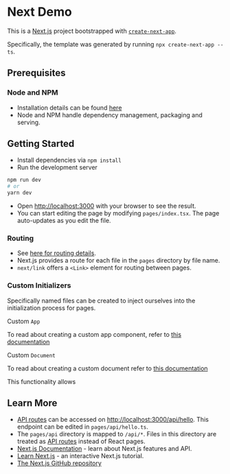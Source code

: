 # Next Demo

This is a [Next.js](https://nextjs.org/) project bootstrapped with [`create-next-app`](https://github.com/vercel/next.js/tree/canary/packages/create-next-app).

Specifically, the template was generated by running `npx create-next-app --ts`.

## Prerequisites

### Node and NPM

- Installation details can be found [here](https://nodejs.org/en/download/)
- Node and NPM handle dependency management, packaging and serving.

## Getting Started

- Install dependencies via `npm install`
- Run the development server
```bash
npm run dev
# or
yarn dev
```
- Open [http://localhost:3000](http://localhost:3000) with your browser to see the result.
- You can start editing the page by modifying `pages/index.tsx`. The page auto-updates as you edit the file.

### Routing

- See [here for routing details](https://nextjs.org/docs/routing/introduction).
- Next.js provides a route for each file in the `pages` directory by file name.  
- `next/link` offers a `<Link>` element for routing between pages.

### Custom Initializers

Specifically named files can be created to inject ourselves into the initialization process for pages.

Custom `App` 

To read about creating a custom app component, refer to [this documentation](https://nextjs.org/docs/advanced-features/custom-app)

Custom `Document`

To read about creating a custom document refer to [this documentation](https://nextjs.org/docs/advanced-features/custom-document)

This functionality allows 

## Learn More

- [API routes](https://nextjs.org/docs/api-routes/introduction) can be accessed on [http://localhost:3000/api/hello](http://localhost:3000/api/hello). This endpoint can be edited in `pages/api/hello.ts`.
- The `pages/api` directory is mapped to `/api/*`. Files in this directory are treated as [API routes](https://nextjs.org/docs/api-routes/introduction) instead of React pages.
- [Next.js Documentation](https://nextjs.org/docs) - learn about Next.js features and API.
- [Learn Next.js](https://nextjs.org/learn) - an interactive Next.js tutorial.
- [The Next.js GitHub repository](https://github.com/vercel/next.js/)

